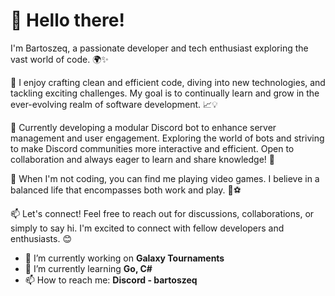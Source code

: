 # 👋 Hello there!
I'm Bartoszeq, a passionate developer and tech enthusiast exploring the vast world of code. 🌍✨

🚀 I enjoy crafting clean and efficient code, diving into new technologies, and tackling exciting challenges. My goal is to continually learn and grow in the ever-evolving realm of software development. 📈💡

🤖 Currently developing a modular Discord bot to enhance server management and user engagement. Exploring the world of bots and striving to make Discord communities more interactive and efficient. Open to collaboration and always eager to learn and share knowledge! 🚀

🌱 When I'm not coding, you can find me playing video games. I believe in a balanced life that encompasses both work and play. 🎵⚽

📫 Let's connect! Feel free to reach out for discussions, collaborations, or simply to say hi. I'm excited to connect with fellow developers and enthusiasts. 😊
- 🔭 I’m currently working on **Galaxy Tournaments**
- 🌱 I’m currently learning **Go, C#**
- 📫 How to reach me: **Discord - bartoszeq**
